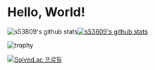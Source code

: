 # Hello, World!

![s53809's github stats](https://github-readme-stats.vercel.app/api?username=s53809&show_icons=true)[![s53809's github stats](https://github-readme-stats.vercel.app/api/top-langs/?username=s53809&show_icons=true&hide_border=true&title_color=004386&icon_color=004386&layout=compact)](https://github.com/s53809)

![trophy](https://github-profile-trophy.vercel.app/?username=s53809)

[![Solved.ac
프로필](http://mazassumnida.wtf/api/v2/generate_badge?boj=s53809)](https://solved.ac/s53809)
